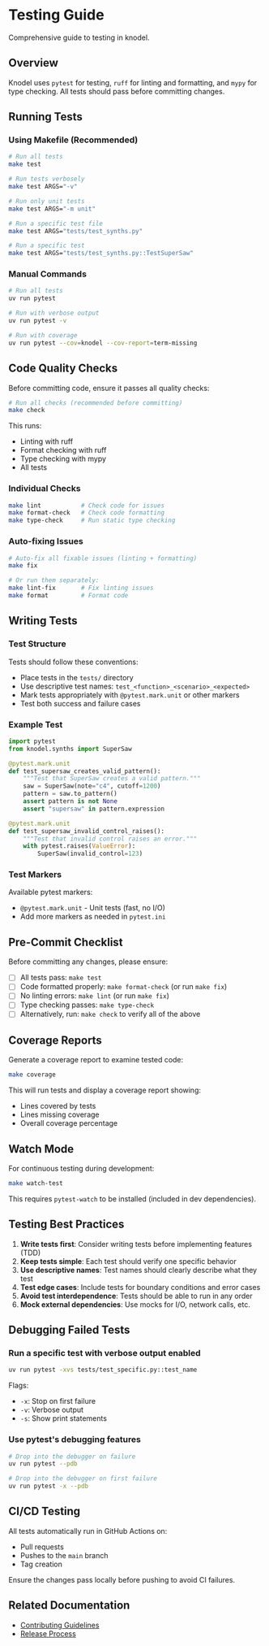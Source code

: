 # Testing Guide

Comprehensive guide to testing in knodel.

## Overview

Knodel uses `pytest` for testing, `ruff` for linting and formatting, and `mypy` for type checking.
All tests should pass before committing changes.

## Running Tests

### Using Makefile (Recommended)

```bash
# Run all tests
make test

# Run tests verbosely
make test ARGS="-v"

# Run only unit tests
make test ARGS="-m unit"

# Run a specific test file
make test ARGS="tests/test_synths.py"

# Run a specific test
make test ARGS="tests/test_synths.py::TestSuperSaw"
```

### Manual Commands

```bash
# Run all tests
uv run pytest

# Run with verbose output
uv run pytest -v

# Run with coverage
uv run pytest --cov=knodel --cov-report=term-missing
```

## Code Quality Checks

Before committing code, ensure it passes all quality checks:

```bash
# Run all checks (recommended before committing)
make check
```

This runs:
- Linting with ruff
- Format checking with ruff
- Type checking with mypy
- All tests

### Individual Checks

```bash
make lint           # Check code for issues
make format-check   # Check code formatting
make type-check     # Run static type checking
```

### Auto-fixing Issues

```bash
# Auto-fix all fixable issues (linting + formatting)
make fix

# Or run them separately:
make lint-fix       # Fix linting issues
make format         # Format code
```

## Writing Tests

### Test Structure

Tests should follow these conventions:

- Place tests in the `tests/` directory
- Use descriptive test names: `test_<function>_<scenario>_<expected>`
- Mark tests appropriately with `@pytest.mark.unit` or other markers
- Test both success and failure cases

### Example Test

```python
import pytest
from knodel.synths import SuperSaw

@pytest.mark.unit
def test_supersaw_creates_valid_pattern():
    """Test that SuperSaw creates a valid pattern."""
    saw = SuperSaw(note="c4", cutoff=1200)
    pattern = saw.to_pattern()
    assert pattern is not None
    assert "supersaw" in pattern.expression

@pytest.mark.unit
def test_supersaw_invalid_control_raises():
    """Test that invalid control raises an error."""
    with pytest.raises(ValueError):
        SuperSaw(invalid_control=123)
```

### Test Markers

Available pytest markers:

- `@pytest.mark.unit` - Unit tests (fast, no I/O)
- Add more markers as needed in `pytest.ini`

## Pre-Commit Checklist

Before committing any changes, please ensure:

- [ ] All tests pass: `make test`
- [ ] Code formatted properly: `make format-check` (or run `make fix`)
- [ ] No linting errors: `make lint` (or run `make fix`)
- [ ] Type checking passes: `make type-check`
- [ ] Alternatively, run: `make check` to verify all of the above

## Coverage Reports

Generate a coverage report to examine tested code:

```bash
make coverage
```

This will run tests and display a coverage report showing:
- Lines covered by tests
- Lines missing coverage
- Overall coverage percentage

## Watch Mode

For continuous testing during development:

```bash
make watch-test
```

This requires `pytest-watch` to be installed (included in dev dependencies).

## Testing Best Practices

1. **Write tests first**: Consider writing tests before implementing features (TDD)
2. **Keep tests simple**: Each test should verify one specific behavior
3. **Use descriptive names**: Test names should clearly describe what they test
4. **Test edge cases**: Include tests for boundary conditions and error cases
5. **Avoid test interdependence**: Tests should be able to run in any order
6. **Mock external dependencies**: Use mocks for I/O, network calls, etc.

## Debugging Failed Tests

### Run a specific test with verbose output enabled

```bash
uv run pytest -xvs tests/test_specific.py::test_name
```

Flags:
- `-x`: Stop on first failure
- `-v`: Verbose output
- `-s`: Show print statements

### Use pytest's debugging features

```bash
# Drop into the debugger on failure
uv run pytest --pdb

# Drop into the debugger on first failure
uv run pytest -x --pdb
```

## CI/CD Testing

All tests automatically run in GitHub Actions on:
- Pull requests
- Pushes to the `main` branch
- Tag creation

Ensure the changes pass locally before pushing to avoid CI failures.

## Related Documentation

- [Contributing Guidelines](../contributing/CONTRIBUTING.md)
- [Release Process](releasing.md)
